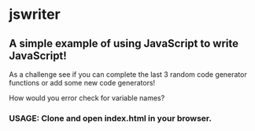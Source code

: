 # jswriter

<h2>A simple example of using JavaScript to write JavaScript!</h2>

<p>As a challenge see if you can complete the last 3 random code generator functions or add some new code generators!</p>

<p>How would you error check for variable names?</p>

<h3>USAGE: Clone and open index.html in your browser.</h3>
